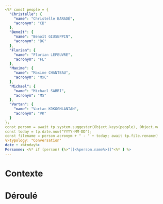 ```yaml
---
<%* const people = {
  "Christelle": {  
    "name": "Christelle BARADÉ",  
    "acronym": "CB"  
  },
  "Benoît": {  
    "name": "Benoît GIUSEPPIN",  
    "acronym": "BG"  
  },
  "Florian": {  
    "name": "Florian LEFEUVRE",  
    "acronym": "FL"  
  },
  "Maxime": {  
    "name": "Maxime CHANTEAU",  
    "acronym": "MxC"  
  },  
  "Michael": {  
    "name": "Michael SABRI",  
    "acronym": "MS"  
  }, 
  "Vartan": {  
    "name": "Vartan KOKOGHLANIAN",  
    "acronym": "VK"  
  }
}; 
const person = await tp.system.suggester(Object.keys(people), Object.values(people));
const today = tp.date.now("YYYY-MM-DD");
const filename = person.acronym + " - " + today; await tp.file.rename(filename);
%>typology: "Conversation"
date : <%today%>
Personne: <%* if (person) {%>"[[<%person.name%>]]"<%* } %>
---
```

# Contexte

# Déroulé

